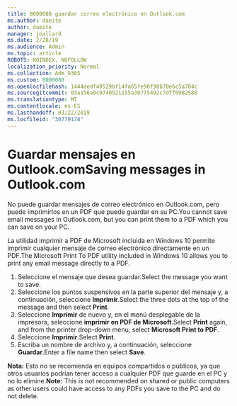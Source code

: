 ```yaml
---
title: 8000088 guardar correo electrónico en Outlook.com
ms.author: daeite
author: daeite
manager: joallard
ms.date: 2/28/19
ms.audience: Admin
ms.topic: article
ROBOTS: NOINDEX, NOFOLLOW
localization_priority: Normal
ms.collection: Adm_O365
ms.custom: 8000088
ms.openlocfilehash: 1444dedf40529bf14fa65fe90f98b70e6c5a784c
ms.sourcegitcommit: 03a156a9c9740521155a30775492c7dff0982588
ms.translationtype: MT
ms.contentlocale: es-ES
ms.lasthandoff: 03/22/2019
ms.locfileid: "30779178"
---
```

# <a name="saving-messages-in-outlookcom"></a><span data-ttu-id="a626d-102">Guardar mensajes en Outlook.com</span><span class="sxs-lookup"><span data-stu-id="a626d-102">Saving messages in Outlook.com</span></span>

<span data-ttu-id="a626d-103">No puede guardar mensajes de correo electrónico en Outlook.com, pero puede imprimirlos en un PDF que puede guardar en su PC.</span><span class="sxs-lookup"><span data-stu-id="a626d-103">You cannot save email messages in Outlook.com, but you can print them to a PDF which you can save on your PC.</span></span>

<span data-ttu-id="a626d-104">La utilidad imprimir a PDF de Microsoft incluida en Windows 10 permite imprimir cualquier mensaje de correo electrónico directamente en un PDF.</span><span class="sxs-lookup"><span data-stu-id="a626d-104">The Microsoft Print To PDF utility included in Windows 10 allows you to print any email message directly to a PDF.</span></span>

1. <span data-ttu-id="a626d-105">Seleccione el mensaje que desea guardar.</span><span class="sxs-lookup"><span data-stu-id="a626d-105">Select the message you want to save.</span></span>
2. <span data-ttu-id="a626d-106">Seleccione los puntos suspensivos en la parte superior del mensaje y, a continuación, seleccione **Imprimir**.</span><span class="sxs-lookup"><span data-stu-id="a626d-106">Select the three dots at the top of the message and then select **Print**.</span></span>
3. <span data-ttu-id="a626d-107">Seleccione **Imprimir** de nuevo y, en el menú desplegable de la impresora, seleccione **imprimir en PDF de Microsoft**.</span><span class="sxs-lookup"><span data-stu-id="a626d-107">Select **Print** again, and from the printer drop-down menu, select **Microsoft Print to PDF**.</span></span>
4. <span data-ttu-id="a626d-108">Seleccione **Imprimir**.</span><span class="sxs-lookup"><span data-stu-id="a626d-108">Select **Print**.</span></span>
5. <span data-ttu-id="a626d-109">Escriba un nombre de archivo y, a continuación, seleccione **Guardar**.</span><span class="sxs-lookup"><span data-stu-id="a626d-109">Enter a file name then select **Save**.</span></span>

<span data-ttu-id="a626d-110">**Nota:** Esto no se recomienda en equipos compartidos o públicos, ya que otros usuarios podrían tener acceso a cualquier PDF que guarde en el PC y no lo elimine.</span><span class="sxs-lookup"><span data-stu-id="a626d-110">**Note:** This is not recommended on shared or public computers as other users could have access to any PDFs you save to the PC and do not delete.</span></span>